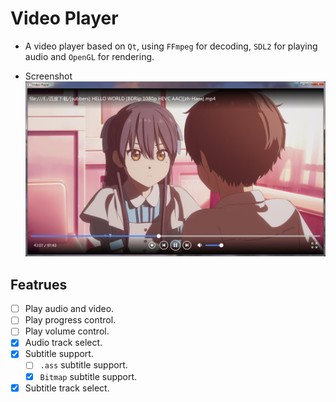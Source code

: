# Video Player
* A video player based on `Qt`, using `FFmpeg` for decoding, `SDL2` for playing audio and `OpenGL` for rendering.

* Screenshot
![image](./screenshot/run.png)

## Featrues
- [ ] Play audio and video.
- [ ] Play progress control.
- [ ] Play volume control.
- [x] Audio track select.
- [x] Subtitle support.
  - [ ] `.ass` subtitle support.
  - [x] `Bitmap` subtitle support.
- [x] Subtitle track select.
